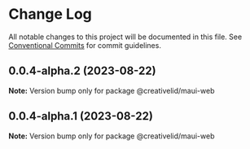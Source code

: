 # Change Log

All notable changes to this project will be documented in this file.
See [Conventional Commits](https://conventionalcommits.org) for commit guidelines.

## 0.0.4-alpha.2 (2023-08-22)

**Note:** Version bump only for package @creativelid/maui-web





## 0.0.4-alpha.1 (2023-08-22)

**Note:** Version bump only for package @creativelid/maui-web
